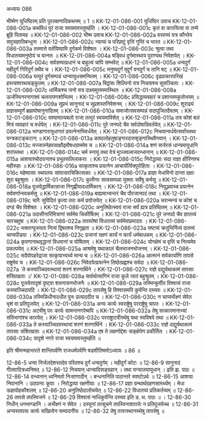 अध्यायः 086

भीष्मेण युधिष्ठिरम् प्रति पुरलक्षणादिकथनम् ॥ 1 ॥
KK-12-01-086-001	युधिष्ठिर उवाच 
KK-12-01-086-001a	कथंविधं पुरं राजा स्वयमावस्तुमर्हति ।
KK-12-01-086-001c	कृतं वा कारयित्वा वा तन्मे ब्रूहि पितामह ॥
KK-12-01-086-002	भीष्म उवाच 
KK-12-01-086-002a	वस्तव्यं यत्र कौन्तेय सपुत्रज्ञातिबन्धुना ।
KK-12-01-086-002c	न्याय्यं च परिप्रष्टुं वृत्तिं गुप्तिं च भारत ॥
KK-12-01-086-003a	तस्मात्ते वर्तयिष्यामि दुर्गकर्म विशेषतः ।
KK-12-01-086-003c	श्रुत्वा तथा विधातव्यमनुष्ठेयं च यत्नतः ॥
KK-12-01-086-004a	षड्विधं दुर्गमास्थाय पुराण्यथ निवेशयेत् ।
KK-12-01-086-004c	सर्वसम्पत्प्रधानं च बाहुल्यं चापि सम्भवेत् ॥
KK-12-01-086-005a	धन्वदुर्गं महीदुर्गं गिरिदुर्गं तथैव च ।
KK-12-01-086-005c	मनुष्यदुर्गं मृद्दुर्गं वनदुर्गं च तानि षट् ॥
KK-12-01-086-006a	यत्पुरं दुर्गसम्पन्नं धान्यायुधसमन्वितम् ।
KK-12-01-086-006c	दृढप्राकारपरिखं हस्त्यश्वरथसङ्कुलम् ॥
KK-12-01-086-007a	विद्वांसः शिल्पिनो यत्र निचयाश्च सुसञ्चिताः ।
KK-12-01-086-007c	धार्मिकश्च जनो यत्र दाक्ष्यमुत्तममास्थितः ॥
KK-12-01-086-008a	ऊर्जस्विनरनागाश्वं चत्वरापणशोभितम् ।
KK-12-01-086-008c	प्रसिद्धव्यवहारं च प्रशान्तमकुतोभयम् ॥
KK-12-01-086-009a	सुप्रभं सानुनादं च सुप्रशस्तनिवेशनम् ।
KK-12-01-086-009c	शूराढ्यं प्राज्ञसम्पूर्णं ब्रह्मघोषानुनादितम् ॥
KK-12-01-086-010a	समाजोत्सवसम्पन्नं सदापूजितदैवतम् ।
KK-12-01-086-010c	वश्यामात्यबलो राजा तत्पुरं स्वयमाविशेत् ॥
KK-12-01-086-011a	तत्र कोशं बलं मित्रं व्यवहारं च वर्धयेत् ।
KK-12-01-086-011c	पुरे जनपदे चैव सर्वदोषान्निवर्तयेत् ॥
KK-12-01-086-012a	भाण्डागारायुधागारं प्रयत्नेनाभिवर्धयेत् ।
KK-12-01-086-012c	निचयान्वर्धयेत्सर्वांस्तथा यन्त्रकटङ्कटान् ॥
KK-12-01-086-013a	काष्ठलोहतुषाङ्गारदारुशृङ्गास्थिवैणवान् ।
KK-12-01-086-013c	मज्जास्नेहवसाक्षौद्रमौषधग्राममेव च ॥
KK-12-01-086-014a	शणं सर्जरसं धान्यमायुधानि शरांस्तथा ।
KK-12-01-086-014c	चर्म स्नायुं तथा वेत्रं मुञ्जवल्वजदन्ध्वनान् ॥
KK-12-01-086-015a	आशयाश्चोदपानाश्च प्रभूतसलिलाकराः ।
KK-12-01-086-015c	निरोद्धव्याः सदा राज्ञा क्षीरिणश्च महीरुहाः ॥
KK-12-01-086-016a	सत्कृताश्च प्रयत्नेन आचार्यर्त्विक्पुरोहिताः ।
KK-12-01-086-016c	महेष्वासाः स्थपतयः सांवत्सरचिकित्सकाः ॥
KK-12-01-086-017a	प्राज्ञा मेधाविनो दान्ता दक्षाः शूरा बहुश्रुताः ।
KK-12-01-086-017c	कुलीनाः सत्वसम्पन्ना युक्ताः सर्वेषु कर्मसु ॥
KK-12-01-086-018a	पूजयेद्धार्मिकान्राजा निगृह्णीयादधार्मिकान् ।
KK-12-01-086-018c	नियुञ्ज्याच्च प्रयत्नेन सर्ववर्णान्स्वकर्मसु ॥
KK-12-01-086-019a	बाह्यमाभ्यन्तरं चैव पौरजानपदं तथा ।
KK-12-01-086-019c	चारैः सुविदितं कृत्वा ततः कर्म प्रयोजयेत् ॥
KK-12-01-086-020a	चरान्मन्त्रं च कोशं च दण्डं चैव विशेषतः ।
KK-12-01-086-020c	अनुतिष्ठेत्स्वयं राजा सर्वं ह्यत्र प्रतिष्ठितम् ॥
KK-12-01-086-021a	उदासीनारिमित्राणां सर्वमेव चिकीर्षितम् ।
KK-12-01-086-021c	पुरे जनपदे चैव ज्ञातव्यं चारचक्षुषा ॥
KK-12-01-086-022a	ततस्तेषां विधातव्यं सर्वमेवाप्रमादतः ।
KK-12-01-086-022c	भक्तान्पूजयता नित्यं द्विषतश्च निगृह्णता ॥
KK-12-01-086-023a	यष्टव्यं क्रतुभिर्नित्यं दातव्यं चाप्यपीडया ।
KK-12-01-086-023c	प्रजानां रक्षणं कार्यं न कार्यं धर्मबाधकम् ॥
KK-12-01-086-024a	कृपणानाथवृद्धानां विधवानां च योषिताम् ।
KK-12-01-086-024c	योगक्षेमं च वृत्तिं च नित्यमेव प्रकल्पयेत् ॥
KK-12-01-086-025a	आश्रमेषु यथाकालं चैलभाजनभोजनम् ।
KK-12-01-086-025c	सदैवोपहरेद्राजा सत्कृयाभ्यर्च्य मान्य च ॥
KK-12-01-086-026a	आत्मानं सर्वकार्याणि तापसे राष्ट्रमेव च ।
KK-12-01-086-026c	निवेदयेत्प्रयत्नेन तिष्ठेत्प्रह्वश्च सर्वदा ॥
KK-12-01-086-027a	`ते कस्याञ्चिदवस्थायां शरणं शरणार्थिने ।
KK-12-01-086-027c	राज्ञे दद्युर्यथाकामं तापसाः शंसितव्रताः ॥'
KK-12-01-086-028a	सर्वार्थत्यागिनं राजा कुले जातं बहुश्रुतम् ।
KK-12-01-086-028c	पूजयेत्तादृशं दृष्ट्वा शयनासनभोजनैः ॥
KK-12-01-086-029a	तस्मिन्कुर्वीत विश्वासं राजा कस्याञ्चिदापदि ।
KK-12-01-086-029c	तापसेषु हि विश्वासमपि कुर्वन्ति दस्यवः ॥
KK-12-01-086-030a	तस्मिन्निधीनादधीत पुनः प्रत्याददीत च ।
KK-12-01-086-030c	न चाप्यभीक्ष्णं सेवेत भृशं वा प्रतिपूजयेत् ॥
KK-12-01-086-031a	अन्यः कार्यः स्वराष्ट्रेषु परराष्ट्रेषु चापरः ।
KK-12-01-086-031c	अटवीषु परः कार्यः सामन्तनगरेष्वपि ॥
KK-12-01-086-032a	तेषु सत्कारमानाभ्यां संविभागांश्च कारयेत् ।
KK-12-01-086-032c	परराष्ट्राटवीस्थेषु यथा स्वविषये तथा ॥
KK-12-01-086-033a	ते कस्याञ्चिदवस्थायां शरणं शरणार्थिने ।
KK-12-01-086-033c	राज्ञे दद्युर्यथाकामं तापसाः संशितव्रताः ॥
KK-12-01-086-034a	एष ते लक्षणोद्देशः सङ्क्षेपेण प्रकीर्तितः ।
KK-12-01-086-034c	यादृशे नगरे राजा स्वयमावस्तुमर्हति ॥ 

इति श्रीमन्महाभारते शान्तिपर्वणि राजधर्मपर्वणि षडशीतिममोऽध्यायः ॥ 86 ॥

12-86-5 धन्वा निर्जलदेशस्तदेव परितश्च दुर्गं धन्वदुर्गम् । महीदुर्गं कोटः ॥ 12-86-9 सानुनादं गीतवादित्रध्वनिमत् ॥ 12-86-12 निचयान् धान्यादिसङ्ग्रहान् । तथा यन्त्रालयायुधान् । इति झ. पाठः ॥ 12-86-14 दन्ध्वनान् ध्वनिमतो निःसाणादीन् । बन्धनानिति पाठान्तरे स्पष्टोऽर्थः ॥ 12-86-15 आशयाः निपानानि । उदपानाः कूपाः । निरोद्धव्या रक्षणीयाः ॥ 12-86-17 प्रज्ञा ग्रन्थार्थग्रहणसामर्थ्यम् । मेधा ऊहापोहकौशलम् ॥ 12-86-20 अनुतिष्ठेदालोचयेत् ॥ 12-86-22 विधातव्यं प्रतिकर्तव्यम् ॥ 12-86-26 तापसे तपस्विजने ॥ 12-86-29 विश्वासं नाधिकुर्वन्ति दस्यव इति ड. थ. पाठः ॥ । 12-86-30 निधीन् धनभाण्डानि । अभीक्ष्णं न सेवेत । दस्यूनां तत्सूचने तपस्विनाशापत्तेः न प्रतिपूजयेच्च ॥ 12-86-31 अन्यस्तापसः कार्यः सखित्वेन सम्पादनीयः ॥ 12-86-32 तेषु तत्तत्स्थानस्थेषु तापसेषु ॥
